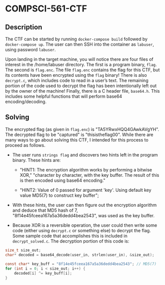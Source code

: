 # COMPSCI-561-CTF

## Description

The CTF can be started by running ``docker-compose build`` followed by ``docker-compose up``. 
The user can then SSH into the container as ``labuser``, using password ``labuser``. 

Upon landing in the target machine, you will notice there are four files of interest in the /home/labuser directory. The first
is a program binary, ``flag``. The second is ``flag.enc``. The file ``flag.enc`` contains the flag for this CTF, but
its contents have been encrypted using the ``flag`` binary! There is also ``decrypt.c``, which includes code to
read in a user’s text. The remaining portion of the code used to decrypt the flag has been intentionally left
out by the owner of the machine! Finally, there is a C header file, ``base64.h``. This includes some helpful
functions that will perform base64 encoding/decoding.

## Solving

The encrypted flag (as given in ``flag.enc``) is "TA5YRwxHQQ4GAwkAVgYH". The decrypted flag to be "captured" is "thisistheflag00". While there are many ways to go about solving this CTF, I intended for this process to proceed as follows.

- The user runs ``strings flag`` and discovers two hints left in the program binary. These hints are:

	- "HINT1: The encryption algorithm works by performing a bitwise XOR,"
	"character by character, with the key buffer. The result of this is then encoded using base64 encoding."

	- "HINT2: Value of 0 passed for argument 'key'. Using default key value MD5(7) to construct key buffer";

- With these hints, the user can then figure out the encryption algorithm and deduce that MD5 hash of 7, "8f14e45fceea167a5a36dedd4bea2543", was used as the key buffer.

- Because XOR is a reversible operation, the user could then write some code (either using ``decrypt.c`` or something else) to decrypt the flag. Some sample code that accomplishes this is included in ``decrypt_solved.c``. The decryption portion of this code is:

```C
size_t size_out;
char* decoded = base64_decode(user_in, strlen(user_in), &size_out);
	
const char* key_buff = "8f14e45fceea167a5a36dedd4bea2543"; // MD5(7)
for (int i = 0; i < size_out; i++) {
	decoded[i] ^= key_buff[i];
}
```
